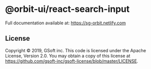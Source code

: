 # @orbit-ui/react-search-input

Full documentation available at: https://sg-orbit.netlify.com

## License

Copyright © 2019, GSoft inc. This code is licensed under the Apache License, Version 2.0. You may obtain a copy of this license at https://github.com/gsoft-inc/gsoft-license/blob/master/LICENSE.
